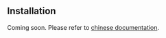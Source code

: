 ## Installation

Coming soon. Please refer to [chinese documentation](../../zh_cn/get_started/installation.md).

